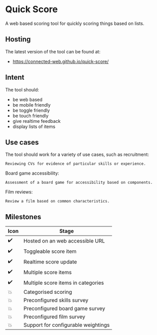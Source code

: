 # Quick Score

A web based scoring tool for quickly scoring things based on lists.

## Hosting

The latest version of the tool can be found at:

-   <https://connected-web.github.io/quick-score/>

## Intent

The tool should:

-   be web based
-   be mobile friendly
-   be toggle friendly
-   be touch friendly
-   give realtime feedback
-   display lists of items

## Use cases

The tool should work for a variety of use cases, such as recruitment:

```
Reviewing CVs for evidence of particular skills or experience.
```

Board game accessibility:
```
Assessment of a board game for accessibility based on components.
```

Film reviews:
```
Review a film based on common characteristics.
```

## Milestones

| Icon               | Stage                               |
| ------------------ | ----------------------------------- |
| :heavy_check_mark: | Hosted on an web accessible URL     |
| :heavy_check_mark: | Toggleable score item               |
| :heavy_check_mark: | Realtime score update               |
| :heavy_check_mark: | Multiple score items                |
| :heavy_check_mark: | Multiple score items in categories  |
| :boom:             | Categorised scoring                 |
| :boom:             | Preconfigured skills survey         |
| :boom:             | Preconfigured board game survey     |
| :boom:             | Preconfigured film survey           |
| :boom:             | Support for configurable weightings |
